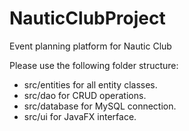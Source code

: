 # NauticClubProject
Event planning platform for Nautic Club

Please use the following folder structure:
- src/entities for all entity classes.
- src/dao for CRUD operations.
- src/database for MySQL connection.
- src/ui for JavaFX interface.
